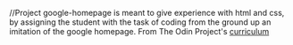 //Project google-homepage is meant to give experience with html and css, by assigning the student with the task of coding from the ground up an imitation of the google homepage. From The Odin Project's [curriculum](http://www.theodinproject.com/courses/web-development-101/lessons/html-css)